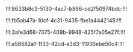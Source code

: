 !!!:8633b8c3-5130-4ac7-b866-cd2f50974bdc:!!!



!!!:fb5ab47a-10cf-4c31-9435-fbe1a4442145:!!!




!!!:3afe3d68-7075-409b-9948-425f7a05e27f:!!!

!!!:a58682a1-1f33-42cd-a3d3-11936ebe50c4:!!!
